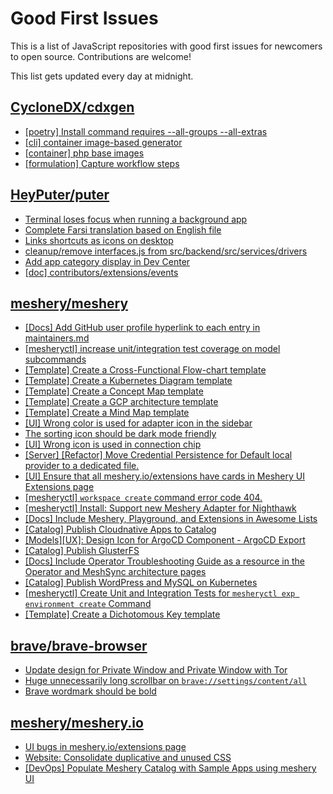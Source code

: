 # Good First Issues

This is a list of JavaScript repositories with good first issues for newcomers to open source. Contributions are welcome!

This list gets updated every day at midnight.

## [CycloneDX/cdxgen](https://github.com/CycloneDX/cdxgen)

- [[poetry] Install command requires --all-groups --all-extras](https://github.com/CycloneDX/cdxgen/issues/1710)
- [[cli] container image-based generator](https://github.com/CycloneDX/cdxgen/issues/1699)
- [[container] php base images](https://github.com/CycloneDX/cdxgen/issues/1695)
- [[formulation] Capture workflow steps](https://github.com/CycloneDX/cdxgen/issues/1573)

## [HeyPuter/puter](https://github.com/HeyPuter/puter)

- [Terminal loses focus when running a background app](https://github.com/HeyPuter/puter/issues/453)
- [Complete Farsi translation based on English file](https://github.com/HeyPuter/puter/issues/535)
- [Links shortcuts as icons on desktop](https://github.com/HeyPuter/puter/issues/682)
- [cleanup/remove interfaces.js from src/backend/src/services/drivers](https://github.com/HeyPuter/puter/issues/1131)
- [Add app category display in Dev Center](https://github.com/HeyPuter/puter/issues/1033)
- [[doc] contributors/extensions/events](https://github.com/HeyPuter/puter/issues/1122)

## [meshery/meshery](https://github.com/meshery/meshery)

- [[Docs] Add GitHub user profile hyperlink to each entry in maintainers.md](https://github.com/meshery/meshery/issues/14159)
- [[mesheryctl] increase unit/integration test coverage on model subcommands](https://github.com/meshery/meshery/issues/14042)
- [[Template] Create a Cross-Functional Flow-chart template](https://github.com/meshery/meshery/issues/12504)
- [[Template] Create a Kubernetes Diagram template](https://github.com/meshery/meshery/issues/12462)
- [[Template] Create a Concept Map template](https://github.com/meshery/meshery/issues/12454)
- [[Template] Create a GCP architecture template](https://github.com/meshery/meshery/issues/12498)
- [[Template] Create a Mind Map template](https://github.com/meshery/meshery/issues/12455)
- [[UI] Wrong color is used for adapter icon in the sidebar](https://github.com/meshery/meshery/issues/13870)
- [The sorting icon should be dark mode friendly](https://github.com/meshery/meshery/issues/13306)
- [[UI] Wrong icon is used in connection chip](https://github.com/meshery/meshery/issues/14001)
- [[Server] [Refactor] Move Credential Persistence for Default local provider to a dedicated file.](https://github.com/meshery/meshery/issues/13847)
- [[UI] Ensure that all meshery.io/extensions have cards in Meshery UI Extensions page](https://github.com/meshery/meshery/issues/13623)
- [[mesheryctl] `workspace create` command error code 404.](https://github.com/meshery/meshery/issues/11312)
- [[mesheryctl] Install: Support new Meshery Adapter for Nighthawk](https://github.com/meshery/meshery/issues/10371)
- [[Docs] Include Meshery, Playground, and Extensions in Awesome Lists](https://github.com/meshery/meshery/issues/13426)
- [[Catalog] Publish Cloudnative Apps to Catalog](https://github.com/meshery/meshery/issues/12111)
- [[Models][UX]: Design Icon for ArgoCD Component - ArgoCD Export](https://github.com/meshery/meshery/issues/10294)
- [[Catalog] Publish GlusterFS](https://github.com/meshery/meshery/issues/9286)
- [[Docs] Include Operator Troubleshooting Guide as a resource in the Operator and MeshSync architecture pages](https://github.com/meshery/meshery/issues/11430)
- [[Catalog] Publish WordPress and MySQL on Kubernetes](https://github.com/meshery/meshery/issues/9284)
- [[mesheryctl] Create Unit and Integration Tests for `mesheryctl exp environment create` Command](https://github.com/meshery/meshery/issues/12138)
- [[Template] Create a Dichotomous Key template](https://github.com/meshery/meshery/issues/12463)

## [brave/brave-browser](https://github.com/brave/brave-browser)

- [Update design for Private Window and Private Window with Tor](https://github.com/brave/brave-browser/issues/44909)
- [Huge unnecessarily long scrollbar on `brave://settings/content/all`](https://github.com/brave/brave-browser/issues/44696)
- [Brave wordmark should be bold](https://github.com/brave/brave-browser/issues/41637)

## [meshery/meshery.io](https://github.com/meshery/meshery.io)

- [UI bugs in meshery.io/extensions page](https://github.com/meshery/meshery.io/issues/2084)
- [Website: Consolidate duplicative and unused CSS](https://github.com/meshery/meshery.io/issues/896)
- [[DevOps] Populate Meshery Catalog with Sample Apps using meshery UI](https://github.com/meshery/meshery.io/issues/1699)


